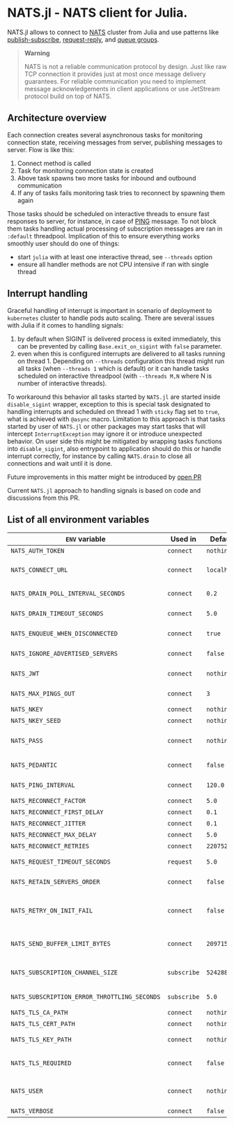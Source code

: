 # NATS.jl - NATS client for Julia.

NATS.jl allows to connect to [NATS](https://nats.io) cluster from Julia and use
patterns like [publish-subscribe](https://docs.nats.io/nats-concepts/core-nats/pubsub),
[request-reply](https://docs.nats.io/nats-concepts/core-nats/reqreply), and 
[queue groups](https://docs.nats.io/nats-concepts/core-nats/queue).

> **Warning**
> 
> NATS is not a reliable communication protocol by design. Just like raw TCP connection it provides just at most once message delivery guarantees.
> For reliable communication you need to implement message acknowledgements in client applications or use JetStream protocol build on top of NATS.

## Architecture overview

Each connection creates several asynchronous tasks for monitoring connection state, receiving messages from server, publishing messages to server. Flow is like this:
1. Connect method is called
2. Task for monitoring connection state is created
3. Above task spawns two more tasks for inbound and outbound communication
4. If any of tasks fails monitoring task tries to reconnect by spawning them again

Those tasks should be scheduled on interactive threads to ensure fast responses to server, for instance, in case of [PING](https://jakubwro.github.io/NATS.jl/dev/protocol/#NATS.Ping) message. To not block them tasks handling actual processing of subscription messages are ran in `:default` threadpool. Implication of this to ensure everything works smoothly user should do one of things:
 - start `julia` with at least one interactive thread, see `--threads` option
 - ensure all handler methods are not CPU intensive if ran with single thread

## Interrupt handling

Graceful handling of interrupt is important in scenario of deployment to `kubernetes` cluster to handle pods auto scaling.
There are several issues with Julia if it comes to handling signals:
1. by default when SIGINT is delivered process is exited immediately, this can be prevented by calling `Base.exit_on_sigint` with `false` parameter.
2. even when this is configured interrupts are delivered to all tasks running on thread 1. Depending on `--threads` configuration this thread might run all tasks (when `--threads 1` which is default) or it can handle tasks scheduled on interactive threadpool (with `--threads M,N` where N is number of interactive threads). 

To workaround this behavior all tasks started by `NATS.jl` are started inside `disable_sigint` wrapper, exception to this is special task designated to handling interrupts and scheduled on thread 1 with `sticky` flag set to `true`, what is achieved with `@async` macro.
Limitation to this approach is that tasks started by user of `NATS.jl` or other packages may start tasks that will intercept `InterruptException` may ignore it or introduce unexpected behavior. On user side this might be mitigated by wrapping tasks functions into `disable_sigint`, also entrypoint to application should do this or handle interrupt correctly, for instance by calling `NATS.drain` to close all connections and wait until it is done.

Future improvements in this matter might be introduced by [open PR](https://github.com/JuliaLang/julia/pull/49541)

Current `NATS.jl` approach to handling signals is based on code and discussions from this PR. 

## List of all environment variables

| `ENV` variable                                | Used in      | Default if not set | Description
|-----------------------------------------------|--------------|--------------------|-------------
| `NATS_AUTH_TOKEN`                             | `connect`    | `nothing`          | Client authorization token   
| `NATS_CONNECT_URL`                            | `connect`    | `localhost:4222`   | Connection url, multiple urls to the same NATS cluster can be provided, for example `nats:://localhost:4222,tls://localhost:4223`    
| `NATS_DRAIN_POLL_INTERVAL_SECONDS`            | `connect`    | `0.2`              | Interval in seconds how often `drain` will check if all buffers are consumed.
| `NATS_DRAIN_TIMEOUT_SECONDS`                  | `connect`    | `5.0`              | Maximum time (in seconds) `drain` will block before returning error
| `NATS_ENQUEUE_WHEN_DISCONNECTED`              | `connect`    | `true`             | Allows buffering outgoing messages during disconnection
| `NATS_IGNORE_ADVERTISED_SERVERS`              | `connect`    | `false`            | Ignores other cluster servers returned by server
| `NATS_JWT`                                    | `connect`    | `nothing`          | The JWT that identifies a user permissions and account                                  
| `NATS_MAX_PINGS_OUT`                          | `connect`    | `3`                | How many pings in a row might fail before connection will be restarted
| `NATS_NKEY`                                   | `connect`    | `nothing`          | The public NKey to authenticate the client
| `NATS_NKEY_SEED`                              | `connect`    | `nothing`          | the private NKey to authenticate the client
| `NATS_PASS`                                   | `connect`    | `nothing`          | Connection password, can be also passed in url `nats://john:passw0rd@localhost:4223` but env variable has higher priority
| `NATS_PEDANTIC`                               | `connect`    | `false`            | Turns on additional strict format checking, e.g. for properly formed subjects
| `NATS_PING_INTERVAL`                          | `connect`    | `120.0`            | Interval in seconds how often server should be pinged to check connection health
| `NATS_RECONNECT_FACTOR`                       | `connect`    | `5.0`                 | Exponential reconnect delays configuration
| `NATS_RECONNECT_FIRST_DELAY`                  | `connect`    | `0.1`                 | Exponential reconnect delays configuration
| `NATS_RECONNECT_JITTER`                       | `connect`    | `0.1`                 | Exponential reconnect delays configuration
| `NATS_RECONNECT_MAX_DELAY`                    | `connect`    | `5.0`                 | Exponential reconnect delays configuration
| `NATS_RECONNECT_RETRIES`                      | `connect`    | `220752000000000000`  | Exponential reconnect delays configuration
| `NATS_REQUEST_TIMEOUT_SECONDS`                | `request`    | `5.0`              | Time how long `request` will block before returning error
| `NATS_RETAIN_SERVERS_ORDER`                   | `connect`    | `false`            | Changes connection url selection policy from random to sequence they were provided.
| `NATS_RETRY_ON_INIT_FAIL`                     | `connect`    | `false`            | If set to true `connect` will not throw and error if connection init fails, but will continue retrying in background returning immediately connection in `CONNECTING` state.
| `NATS_SEND_BUFFER_LIMIT_BYTES`                | `connect`    | `2097152`          | Soft limit for buffer of messages pending. If too small operations that send messages to server (e.g. `publish`) may throw an exception
| `NATS_SUBSCRIPTION_CHANNEL_SIZE`              | `subscribe`  | `524288`           | How many messages waiting for processing subscription buffer can hold, if it gets full messages will be dropped.
| `NATS_SUBSCRIPTION_ERROR_THROTTLING_SECONDS`  | `subscribe`  | `5.0`              | How often subscription handler exceptions are reported in logs
| `NATS_TLS_CA_PATH`                            | `connect`    | `nothing`          | Path to CA certificate file if TLS is used
| `NATS_TLS_CERT_PATH`                          | `connect`    | `nothing`          | Path to client certificate file if TLS is used
| `NATS_TLS_KEY_PATH`                           | `connect`    | `nothing`          | Path to client private certificate file if TLS is used 
| `NATS_TLS_REQUIRED`                           | `connect`    | `false`            | Forces TLS connection. TLS can be also forced by using url with `tls` scheme, example `tls://localhost:4223`
| `NATS_USER`                                   | `connect`    | `nothing`          | Connection username, can be also passed in url `nats://john:passw0rd@localhost:4223` but env variable has higher priority
| `NATS_VERBOSE`                                | `connect`    | `false`            | Turns on protocol acknowledgements
